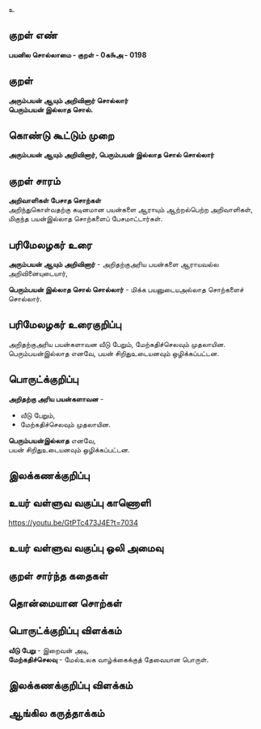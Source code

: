 உ

## குறள் எண் 

**பயனில சொல்லாமை - குறள் - 0க௯அ - 0198**  

## குறள் 

**அரும்பயன் ஆயும் அறிவினார் சொல்லார்  
பெரும்பயன் இல்லாத சொல்.**  

## கொண்டு கூட்டும் முறை

**அரும்பயன் ஆயும் அறிவினார், பெரும்பயன் இல்லாத சொல் சொல்லார்**

## குறள் சாரம் 

**அறிவாளிகள் பேசாத சொற்கள்**  
அறிந்துகொள்வதற்கு கடினமான பயன்களை ஆராயும் ஆற்றல்பெற்ற அறிவாளிகள்,  
மிகுந்த பயன்இல்லாத சொற்களைப் பேசமாட்டார்கள்.  

## பரிமேலழகர் உரை

**அரும்பயன் ஆயும் அறிவினார்** - அறிதற்குஅரிய பயன்களை ஆராயவல்ல அறிவினையுடையார்,  

**பெரும்பயன் இல்லாத சொல் சொல்லார்** - மிக்க பயனுடையஅல்லாத சொற்களைச் சொல்லார்.  

## பரிமேலழகர் உரைகுறிப்பு   

அறிதற்குஅரிய பயன்களாவன வீடு பேறும், மேற்கதிச்செலவும் முதலாயின.  
பெரும்பயன்இல்லாத எனவே, பயன் சிறிதுஉடையனவும் ஒழிக்கப்பட்டன.  

## பொருட்க்குறிப்பு 

**அறிதற்கு அரிய பயன்களாவன** - 
* வீடு பேறும்,  
* மேற்கதிச்செலவும் முதலாயின.  

**பெரும்பயன்இல்லாத** எனவே,  
பயன் சிறிதுஉடையனவும் ஒழிக்கப்பட்டன.  

## இலக்கணக்குறிப்பு  


## உயர் வள்ளுவ வகுப்பு காணொளி

https://youtu.be/GtPTc473J4E?t=7034

## உயர் வள்ளுவ வகுப்பு ஒலி அமைவு 

 
## குறள் சார்ந்த கதைகள் 


## தொன்மையான சொற்கள்


## பொருட்க்குறிப்பு விளக்கம்

**வீடு பேறு** - இறைவன் அடி,  
**மேற்கதிச்செலவு** - மேல்உலக வாழ்க்கைக்குத் தேவையான பொருள்.  

## இலக்கணக்குறிப்பு விளக்கம்


## ஆங்கில கருத்தாக்கம் 


